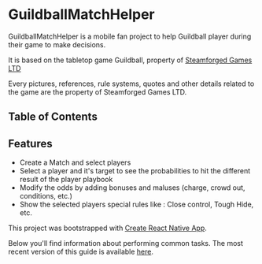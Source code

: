 # GuildballMatchHelper

GuildballMatchHelper is a mobile fan project to help Guildball player during their game to make decisions.

It is based on the tabletop game Guildball, property of [Steamforged Games LTD](http://steamforged.com/guildball)

Every pictures, references, rule systems, quotes and other details related to the game are the property of Steamforged Games LTD.

## Table of Contents


## Features

- Create a Match and select players
- Select a player and it's target to see the probabilities to hit the different result of the player playbook
- Modify the odds by adding bonuses and maluses (charge, crowd out, conditions, etc.)
- Show the selected players special rules like : Close control, Tough Hide, etc.

This project was bootstrapped with [Create React Native App](https://github.com/react-community/create-react-native-app).

Below you'll find information about performing common tasks. The most recent version of this guide is available [here](https://github.com/react-community/create-react-native-app/blob/master/react-native-scripts/template/README.md).

